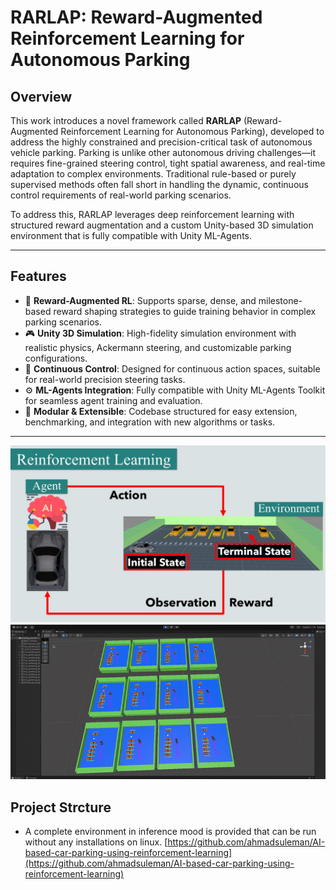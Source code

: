 
# RARLAP: Reward-Augmented Reinforcement Learning for Autonomous Parking

## Overview

This work introduces a novel framework called **RARLAP** (Reward-Augmented Reinforcement Learning for Autonomous Parking), developed to address the highly constrained and precision-critical task of autonomous vehicle parking. Parking is unlike other autonomous driving challenges—it requires fine-grained steering control, tight spatial awareness, and real-time adaptation to complex environments. Traditional rule-based or purely supervised methods often fall short in handling the dynamic, continuous control requirements of real-world parking scenarios.

To address this, RARLAP leverages deep reinforcement learning with structured reward augmentation and a custom Unity-based 3D simulation environment that is fully compatible with Unity ML-Agents.

---

## Features

- 🧠 **Reward-Augmented RL**: Supports sparse, dense, and milestone-based reward shaping strategies to guide training behavior in complex parking scenarios.
- 🎮 **Unity 3D Simulation**: High-fidelity simulation environment with realistic physics, Ackermann steering, and customizable parking configurations.
- 🔄 **Continuous Control**: Designed for continuous action spaces, suitable for real-world precision steering tasks.
- ⚙️ **ML-Agents Integration**: Fully compatible with Unity ML-Agents Toolkit for seamless agent training and evaluation.
- 📂 **Modular & Extensible**: Codebase structured for easy extension, benchmarking, and integration with new algorithms or tasks.

---
![Car_Parking_Project](Car_Parking_Project.jpg)
![Inference](PPO-MBR_inference.gif)


## Project Strcture
- A complete environment in inference mood is provided that can be run without any installations on linux. [https://github.com/ahmadsuleman/AI-based-car-parking-using-reinforcement-learning](https://github.com/ahmadsuleman/AI-based-car-parking-using-reinforcement-learning)
